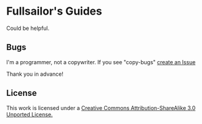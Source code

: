 Fullsailor's Guides
===================

Could be helpful.

## Bugs

I'm a programmer, not a copywriter. If you see "copy-bugs" 
[create an Issue](/fullsailor/guides/issues/new)

Thank you in advance!


## License

This work is licensed under a [Creative Commons Attribution-ShareAlike 3.0 Unported License.](http://creativecommons.org/licenses/by-sa/3.0)

